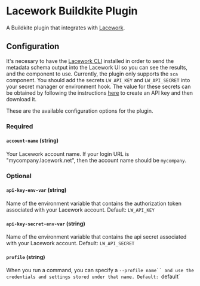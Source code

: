 # Lacework Buildkite Plugin

A Buildkite plugin that integrates with [Lacework](https://www.lacework.com/).

## Configuration

It's necesary to have the [Lacework CLI](https://docs.lacework.net/cli/) installed in order to send the metadata schema output into the Lacework UI so you can see the results, and the component to use. Currently, the plugin only supports the `sca` component.
You should add the secrets `LW_API_KEY` and `LW_API_SECRET` into your secret manager or environment hook. The value for these secrets can be obtained by following the instructions [here](https://docs.lacework.net/console/api-access-keys) to create an API key and then download it.

These are the available configuration options for the plugin.

### Required

#### `account-name` (string)

Your Lacework account name. If your login URL is "mycompany.lacework.net", then the account name should be `mycompany`.

### Optional

#### `api-key-env-var` (string)

Name of the environment variable that contains the authorization token associated with your Lacework account.
Default: `LW_API_KEY`

#### `api-key-secret-env-var` (string)

Name of the environment variable that contains the api secret associated with your Lacework account.
Default: `LW_API_SECRET`

#### `profile` (string)

When you run a command, you can specify a `--profile name`` and use the credentials and settings stored under that name.
Default: `default`
